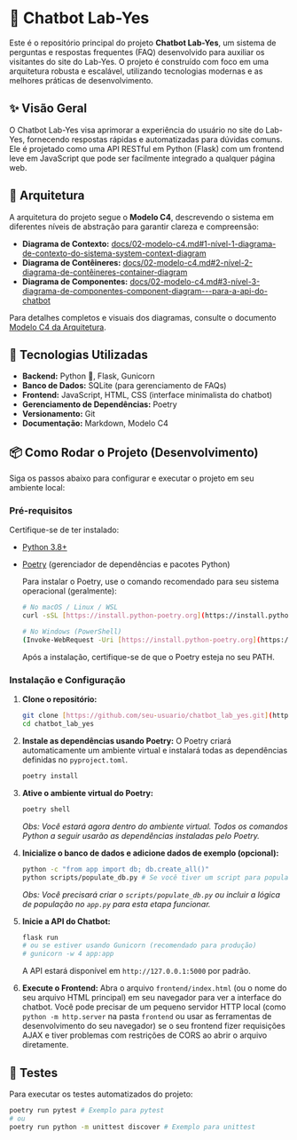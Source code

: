 # 🚀 Chatbot Lab-Yes

Este é o repositório principal do projeto **Chatbot Lab-Yes**, um sistema de perguntas e respostas frequentes (FAQ) desenvolvido para auxiliar os visitantes do site do Lab-Yes. O projeto é construído com foco em uma arquitetura robusta e escalável, utilizando tecnologias modernas e as melhores práticas de desenvolvimento.

## ✨ Visão Geral

O Chatbot Lab-Yes visa aprimorar a experiência do usuário no site do Lab-Yes, fornecendo respostas rápidas e automatizadas para dúvidas comuns. Ele é projetado como uma API RESTful em Python (Flask) com um frontend leve em JavaScript que pode ser facilmente integrado a qualquer página web.

## 📐 Arquitetura

A arquitetura do projeto segue o **Modelo C4**, descrevendo o sistema em diferentes níveis de abstração para garantir clareza e compreensão:

* **Diagrama de Contexto:** [docs/02-modelo-c4.md#1-nível-1-diagrama-de-contexto-do-sistema-system-context-diagram](docs/02-modelo-c4.md#1-nível-1-diagrama-de-contexto-do-sistema-system-context-diagram)
* **Diagrama de Contêineres:** [docs/02-modelo-c4.md#2-nível-2-diagrama-de-contêineres-container-diagram](docs/02-modelo-c4.md#2-nível-2-diagrama-de-contêineres-container-diagram)
* **Diagrama de Componentes:** [docs/02-modelo-c4.md#3-nível-3-diagrama-de-componentes-component-diagram---para-a-api-do-chatbot](docs/02-modelo-c4.md#3-nível-3-diagrama-de-componentes-component-diagram---para-a-api-do-chatbot)

Para detalhes completos e visuais dos diagramas, consulte o documento [Modelo C4 da Arquitetura](docs/02-modelo-c4.md).

## 🚀 Tecnologias Utilizadas

* **Backend:** Python 🐍, Flask, Gunicorn
* **Banco de Dados:** SQLite (para gerenciamento de FAQs)
* **Frontend:** JavaScript, HTML, CSS (interface minimalista do chatbot)
* **Gerenciamento de Dependências:** Poetry
* **Versionamento:** Git
* **Documentação:** Markdown, Modelo C4

## 📦 Como Rodar o Projeto (Desenvolvimento)

Siga os passos abaixo para configurar e executar o projeto em seu ambiente local:

### Pré-requisitos

Certifique-se de ter instalado:

* [Python 3.8+](https://www.python.org/downloads/)
* [Poetry](https://python-poetry.org/docs/#installation) (gerenciador de dependências e pacotes Python)

    Para instalar o Poetry, use o comando recomendado para seu sistema operacional (geralmente):
    ```bash
    # No macOS / Linux / WSL
    curl -sSL [https://install.python-poetry.org](https://install.python-poetry.org) | python3 -

    # No Windows (PowerShell)
    (Invoke-WebRequest -Uri [https://install.python-poetry.org](https://install.python-poetry.org) -UseBasicParsing).Content | python -
    ```
    Após a instalação, certifique-se de que o Poetry esteja no seu PATH.

### Instalação e Configuração

1.  **Clone o repositório:**
    ```bash
    git clone [https://github.com/seu-usuario/chatbot_lab_yes.git](https://github.com/seu-usuario/chatbot_lab_yes.git)
    cd chatbot_lab_yes
    ```

2.  **Instale as dependências usando Poetry:**
    O Poetry criará automaticamente um ambiente virtual e instalará todas as dependências definidas no `pyproject.toml`.
    ```bash
    poetry install
    ```

3.  **Ative o ambiente virtual do Poetry:**
    ```bash
    poetry shell
    ```
    *Obs: Você estará agora dentro do ambiente virtual. Todos os comandos Python a seguir usarão as dependências instaladas pelo Poetry.*

4.  **Inicialize o banco de dados e adicione dados de exemplo (opcional):**
    ```bash
    python -c "from app import db; db.create_all()"
    python scripts/populate_db.py # Se você tiver um script para popular o DB
    ```
    *Obs: Você precisará criar o `scripts/populate_db.py` ou incluir a lógica de população no `app.py` para esta etapa funcionar.*

5.  **Inicie a API do Chatbot:**
    ```bash
    flask run
    # ou se estiver usando Gunicorn (recomendado para produção)
    # gunicorn -w 4 app:app
    ```
    A API estará disponível em `http://127.0.0.1:5000` por padrão.

6.  **Execute o Frontend:**
    Abra o arquivo `frontend/index.html` (ou o nome do seu arquivo HTML principal) em seu navegador para ver a interface do chatbot. Você pode precisar de um pequeno servidor HTTP local (como `python -m http.server` na pasta `frontend` ou usar as ferramentas de desenvolvimento do seu navegador) se o seu frontend fizer requisições AJAX e tiver problemas com restrições de CORS ao abrir o arquivo diretamente.

## 🧪 Testes


Para executar os testes automatizados do projeto:

```bash
poetry run pytest # Exemplo para pytest
# ou
poetry run python -m unittest discover # Exemplo para unittest